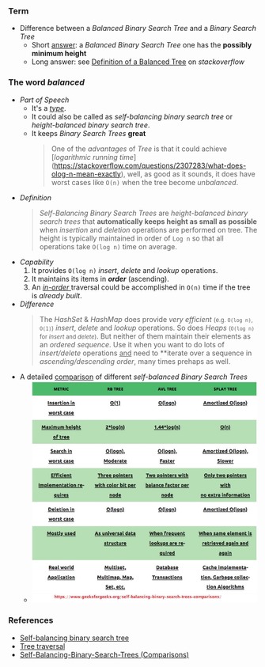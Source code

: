 ### Term
- Difference between a *Balanced Binary Search Tree* and a *Binary Search Tree*
    - Short [answer](https://stackoverflow.com/questions/31027422/what-is-the-difference-between-a-balanced-binary-search-tree-and-a-binary-search): a *Balanced Binary Search Tree* one has the **possibly minimum height**
    - Long answer: see [Definition of a Balanced Tree](https://stackoverflow.com/questions/8015630/definition-of-a-balanced-tree) on *stackoverflow*

### The word *balanced*
- *Part of Speech*
    - It's a [*type*](https://en.wikipedia.org/wiki/Self-balancing_binary_search_tree#Implementations).
    - It could also be called as *self-balancing binary search tree* or *height-balanced binary search tree*.
    - It keeps *Binary Search Trees* **great**
        > One of the *advantages* of *Tree* is that it could achieve [*logarithmic running time*]   (https://stackoverflow.com/questions/2307283/what-does-olog-n-mean-exactly), well, as good as  it sounds, it does have worst cases like `O(n)` when the tree become *unbalanced*.
- *Definition*
    > *Self-Balancing Binary Search Trees* are *height-balanced binary search trees* that **automatically keeps height as small as possible** when *insertion* and *deletion* operations are performed on tree. The height is typically maintained in order of `Log n` so that all operations take `O(log n)` time on average.
- *Capability*
    1. It provides `O(log n)` *insert*, *delete* and *lookup* operations.
    2. It maintains its items in ***order*** (ascending).
    3. An [*in-order* ](https://en.wikipedia.org/wiki/Tree_traversal#In-order_(LNR)) traversal could be accomplished in `O(n)` time if the tree is *already built*.
- *Difference*
    > The *HashSet* & *HashMap* does provide *very efficient* <small>(e.g. `O(log n)`, `O(1)`)</small> *insert*, *delete* and *lookup* operations. So does *Heaps* <small>(`O(log n)` for *insert* and *delete*)</small>. But neither of them maintain their elements as an *ordered sequence*. Use it when you want to do lots of *insert/delete* operations <u>and</u> need to **iterate over a sequence in *ascending/descending order*, many times prehaps as well.
- A detailed [comparison](https://www.geeksforgeeks.org/self-balancing-binary-search-trees-comparisons/) of different *self-balanced Binary Search Trees*
    - ![Comparison of different *self-balanced Binary Search Trees*](./images/comparsion_of_different_balanced_binary_search_trees.jpg)

### References
- [Self-balancing binary search tree](https://en.wikipedia.org/wiki/Self-balancing_binary_search_tree)
- [Tree traversal](https://en.wikipedia.org/wiki/Tree_traversal)
- [Self-Balancing-Binary-Search-Trees (Comparisons)](https://www.geeksforgeeks.org/self-balancing-binary-search-trees-comparisons/)
